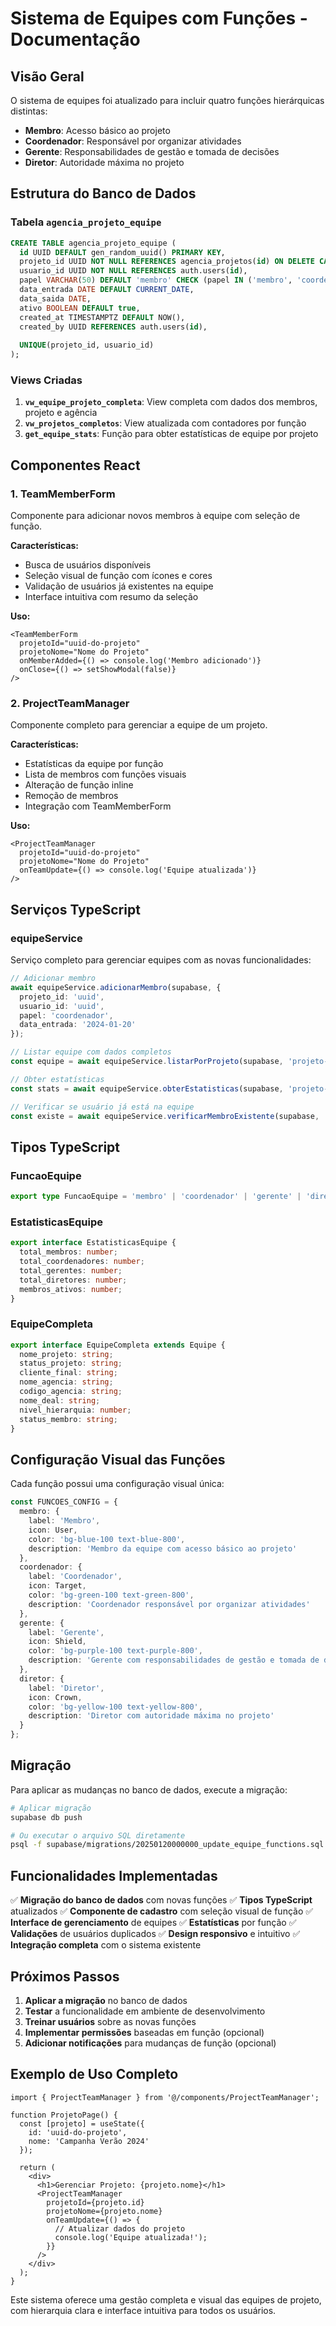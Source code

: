 # Sistema de Equipes com Funções - Documentação

## Visão Geral

O sistema de equipes foi atualizado para incluir quatro funções hierárquicas distintas:

- **Membro**: Acesso básico ao projeto
- **Coordenador**: Responsável por organizar atividades
- **Gerente**: Responsabilidades de gestão e tomada de decisões
- **Diretor**: Autoridade máxima no projeto

## Estrutura do Banco de Dados

### Tabela `agencia_projeto_equipe`

```sql
CREATE TABLE agencia_projeto_equipe (
  id UUID DEFAULT gen_random_uuid() PRIMARY KEY,
  projeto_id UUID NOT NULL REFERENCES agencia_projetos(id) ON DELETE CASCADE,
  usuario_id UUID NOT NULL REFERENCES auth.users(id),
  papel VARCHAR(50) DEFAULT 'membro' CHECK (papel IN ('membro', 'coordenador', 'gerente', 'diretor')),
  data_entrada DATE DEFAULT CURRENT_DATE,
  data_saida DATE,
  ativo BOOLEAN DEFAULT true,
  created_at TIMESTAMPTZ DEFAULT NOW(),
  created_by UUID REFERENCES auth.users(id),
  
  UNIQUE(projeto_id, usuario_id)
);
```

### Views Criadas

1. **`vw_equipe_projeto_completa`**: View completa com dados dos membros, projeto e agência
2. **`vw_projetos_completos`**: View atualizada com contadores por função
3. **`get_equipe_stats`**: Função para obter estatísticas de equipe por projeto

## Componentes React

### 1. TeamMemberForm

Componente para adicionar novos membros à equipe com seleção de função.

**Características:**
- Busca de usuários disponíveis
- Seleção visual de função com ícones e cores
- Validação de usuários já existentes na equipe
- Interface intuitiva com resumo da seleção

**Uso:**
```tsx
<TeamMemberForm
  projetoId="uuid-do-projeto"
  projetoNome="Nome do Projeto"
  onMemberAdded={() => console.log('Membro adicionado')}
  onClose={() => setShowModal(false)}
/>
```

### 2. ProjectTeamManager

Componente completo para gerenciar a equipe de um projeto.

**Características:**
- Estatísticas da equipe por função
- Lista de membros com funções visuais
- Alteração de função inline
- Remoção de membros
- Integração com TeamMemberForm

**Uso:**
```tsx
<ProjectTeamManager
  projetoId="uuid-do-projeto"
  projetoNome="Nome do Projeto"
  onTeamUpdate={() => console.log('Equipe atualizada')}
/>
```

## Serviços TypeScript

### equipeService

Serviço completo para gerenciar equipes com as novas funcionalidades:

```typescript
// Adicionar membro
await equipeService.adicionarMembro(supabase, {
  projeto_id: 'uuid',
  usuario_id: 'uuid',
  papel: 'coordenador',
  data_entrada: '2024-01-20'
});

// Listar equipe com dados completos
const equipe = await equipeService.listarPorProjeto(supabase, 'projeto-id');

// Obter estatísticas
const stats = await equipeService.obterEstatisticas(supabase, 'projeto-id');

// Verificar se usuário já está na equipe
const existe = await equipeService.verificarMembroExistente(supabase, 'projeto-id', 'usuario-id');
```

## Tipos TypeScript

### FuncaoEquipe
```typescript
export type FuncaoEquipe = 'membro' | 'coordenador' | 'gerente' | 'diretor';
```

### EstatisticasEquipe
```typescript
export interface EstatisticasEquipe {
  total_membros: number;
  total_coordenadores: number;
  total_gerentes: number;
  total_diretores: number;
  membros_ativos: number;
}
```

### EquipeCompleta
```typescript
export interface EquipeCompleta extends Equipe {
  nome_projeto: string;
  status_projeto: string;
  cliente_final: string;
  nome_agencia: string;
  codigo_agencia: string;
  nome_deal: string;
  nivel_hierarquia: number;
  status_membro: string;
}
```

## Configuração Visual das Funções

Cada função possui uma configuração visual única:

```typescript
const FUNCOES_CONFIG = {
  membro: {
    label: 'Membro',
    icon: User,
    color: 'bg-blue-100 text-blue-800',
    description: 'Membro da equipe com acesso básico ao projeto'
  },
  coordenador: {
    label: 'Coordenador',
    icon: Target,
    color: 'bg-green-100 text-green-800',
    description: 'Coordenador responsável por organizar atividades'
  },
  gerente: {
    label: 'Gerente',
    icon: Shield,
    color: 'bg-purple-100 text-purple-800',
    description: 'Gerente com responsabilidades de gestão e tomada de decisões'
  },
  diretor: {
    label: 'Diretor',
    icon: Crown,
    color: 'bg-yellow-100 text-yellow-800',
    description: 'Diretor com autoridade máxima no projeto'
  }
};
```

## Migração

Para aplicar as mudanças no banco de dados, execute a migração:

```bash
# Aplicar migração
supabase db push

# Ou executar o arquivo SQL diretamente
psql -f supabase/migrations/20250120000000_update_equipe_functions.sql
```

## Funcionalidades Implementadas

✅ **Migração do banco de dados** com novas funções
✅ **Tipos TypeScript** atualizados
✅ **Componente de cadastro** com seleção visual de função
✅ **Interface de gerenciamento** de equipes
✅ **Estatísticas** por função
✅ **Validações** de usuários duplicados
✅ **Design responsivo** e intuitivo
✅ **Integração completa** com o sistema existente

## Próximos Passos

1. **Aplicar a migração** no banco de dados
2. **Testar** a funcionalidade em ambiente de desenvolvimento
3. **Treinar usuários** sobre as novas funções
4. **Implementar permissões** baseadas em função (opcional)
5. **Adicionar notificações** para mudanças de função (opcional)

## Exemplo de Uso Completo

```tsx
import { ProjectTeamManager } from '@/components/ProjectTeamManager';

function ProjetoPage() {
  const [projeto] = useState({
    id: 'uuid-do-projeto',
    nome: 'Campanha Verão 2024'
  });

  return (
    <div>
      <h1>Gerenciar Projeto: {projeto.nome}</h1>
      <ProjectTeamManager
        projetoId={projeto.id}
        projetoNome={projeto.nome}
        onTeamUpdate={() => {
          // Atualizar dados do projeto
          console.log('Equipe atualizada!');
        }}
      />
    </div>
  );
}
```

Este sistema oferece uma gestão completa e visual das equipes de projeto, com hierarquia clara e interface intuitiva para todos os usuários.

